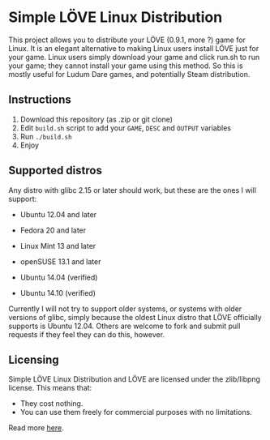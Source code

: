 # Simple LÖVE Linux Distribution

This project allows you to distribute your LÖVE (0.9.1, more ?) game for Linux. It is an elegant alternative to making Linux users install LÖVE just for your game. Linux users simply download your game and click run.sh to run your game; they cannot install your game using this method. So this is mostly useful for Ludum Dare games, and potentially Steam distribution.

## Instructions

1. Download this repository (as .zip or git clone)
2. Edit `build.sh` script to add your `GAME`, `DESC` and `OUTPUT` variables
3. Run `./build.sh`
4. Enjoy

## Supported distros

Any distro with glibc 2.15 or later should work, but these are the ones I will support:

* Ubuntu 12.04 and later
* Fedora 20 and later
* Linux Mint 13 and later
* openSUSE 13.1 and later

* Ubuntu 14.04 (verified)
* Ubuntu 14.10 (verified)

Currently I will not try to support older systems, or systems with older versions of glibc, simply because the oldest Linux distro that LÖVE officially supports is Ubuntu 12.04. Others are welcome to fork and submit pull requests if they feel they can do this, however.

## Licensing

Simple LÖVE Linux Distribution and LÖVE are licensed under the zlib/libpng license. This means that:

* They cost nothing.
* You can use them freely for commercial purposes with no limitations.

Read more [here](http://opensource.org/licenses/Zlib).